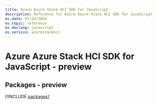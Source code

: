 ```yaml
---
title: Azure Azure Stack HCI SDK for JavaScript
description: Reference for Azure Azure Stack HCI SDK for JavaScript
ms.date: 07/24/2024
ms.topic: reference
ms.devlang: javascript
ms.service: azurestackhci
---
```

# Azure Azure Stack HCI SDK for JavaScript - preview
## Packages - preview
[!INCLUDE [packages](azure-stack-hci-index.md)]